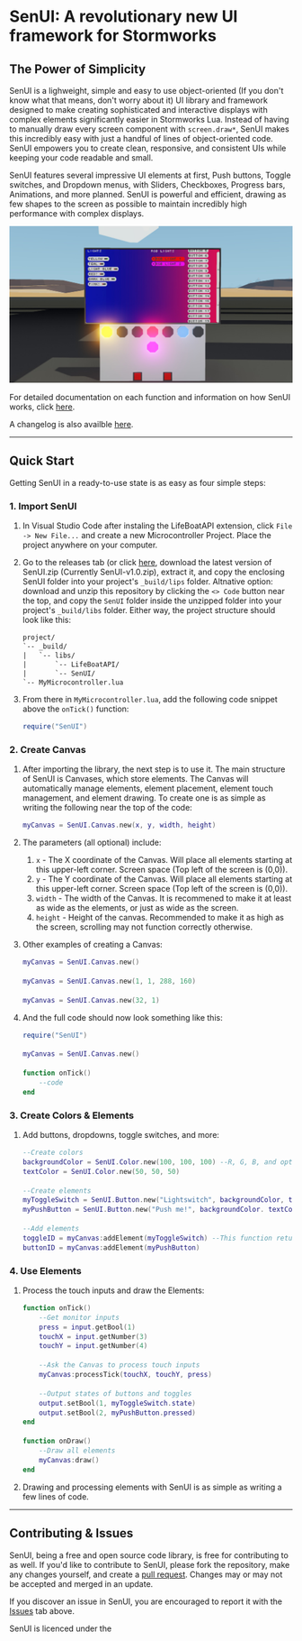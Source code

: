 # SenUI: A revolutionary new UI framework for Stormworks
## The Power of Simplicity
SenUI is a lighweight, simple and easy to use object-oriented (If you don't know what that means, don't worry about it) UI library and framework designed to make creating sophisticated and interactive displays with complex elements significantly easier in Stormworks Lua. Instead of having to manually draw every screen component with `screen.draw*`, SenUI makes this incredibly easy with just a handful of lines of object-oriented code. SenUI empowers you to create clean, responsive, and consistent UIs while keeping your code readable and small.

SenUI features several impressive UI elements at first, Push buttons, Toggle switches, and Dropdown menus, with Sliders, Checkboxes, Progress bars, Animations, and more planned. SenUI is powerful and efficient, drawing as few shapes to the screen as possible to maintain incredibly high performance with complex displays.

![SenUI with a simple demo including buttons, toggle switches, a gradient, and dropdowns](/imgs/20250403141725_1.jpg)

For detailed documentation on each function and information on how SenUI works, click [here](https://github.com/sentyfunball/senui/tree/main/docs.md).

A changelog is also availble [here](https://github.com/sentyfunball/senui/tree/main/changelog.md).

---

## Quick Start
Getting SenUI in a ready-to-use state is as easy as four simple steps:
### 1. Import SenUI
1. In Visual Studio Code after instaling the LifeBoatAPI extension, click `File -> New File...` and create a new Microcontroller Project. Place the project anywhere on your computer.
2. Go to the releases tab (or click [here](https://github.com/sentyfunball/senui/releases/), download the latest version of SenUI.zip (Currently SenUI-v1.0.zip), extract it, and copy the enclosing SenUI folder into your project's `_build/lips` folder. Altnative option: download and unzip this repository by clicking the `<> Code` button near the top, and copy the `SenUI` folder inside the unzipped folder into your project's `_build/libs` folder. Either way, the project structure should look like this:
    ```
    project/
    `-- _build/
    |   `-- libs/
    |       `-- LifeBoatAPI/
    |       `-- SenUI/
    `-- MyMicrocontroller.lua
    ```

3. From there in `MyMicrocontroller.lua`, add the following code snippet above the `onTick()` function:

	```lua
	require("SenUI")
    ```
### 2. Create Canvas
1. After importing the library, the next step is to use it. The main structure of SenUI is Canvases, which store elements. The Canvas will automatically manage elements, element placement, element touch management, and element drawing. To create one is as simple as writing the following near the top of the code:

    ```lua
    myCanvas = SenUI.Canvas.new(x, y, width, height)
    ```

2. The parameters (all optional) include:
    1. `x` - The X coordinate of the Canvas. Will place all elements starting at this upper-left corner. Screen space (Top left of the screen is (0,0)).
    2. `y` - The Y coordinate of the Canvas. Will place all elements starting at this upper-left corner. Screen space (Top left of the screen is (0,0)).
    3. `width` - The width of the Canvas. It is recommened to make it at least as wide as the elements, or just as wide as the screen.
    4. `height` - Height of the canvas. Recommended to make it as high as the screen, scrolling may not function correctly otherwise.

3. Other examples of creating a Canvas:

    ```lua
    myCanvas = SenUI.Canvas.new()

    myCanvas = SenUI.Canvas.new(1, 1, 288, 160)

    myCanvas = SenUI.Canvas.new(32, 1)
    ```

4. And the full code should now look something like this:

    ```lua
    require("SenUI")

    myCanvas = SenUI.Canvas.new()

    function onTick()
        --code
    end
    ```

### 3. Create Colors & Elements
1. Add buttons, dropdowns, toggle switches, and more:

    ```lua
    --Create colors
    backgroundColor = SenUI.Color.new(100, 100, 100) --R, G, B, and optional Alpha
    textColor = SenUI.Color.new(50, 50, 50)

    --Create elements
    myToggleSwitch = SenUI.Button.new("Lightswitch", backgroundColor, textColor, "toggle", true)
    myPushButton = SenUI.Button.new("Push me!", backgroundColor. textColor) --Defaults to push buttons

    --Add elements
    toggleID = myCanvas:addElement(myToggleSwitch) --This function returns an ID which can be used to keep track of elements
    buttonID = myCanvas:addElement(myPushButton)
    ```

### 4. Use Elements
1. Process the touch inputs and draw the Elements:

    ```lua
    function onTick()
        --Get monitor inputs
        press = input.getBool(1)
        touchX = input.getNumber(3)
        touchY = input.getNumber(4)

        --Ask the Canvas to process touch inputs
        myCanvas:processTick(touchX, touchY, press)
        
        --Output states of buttons and toggles
        output.setBool(1, myToggleSwitch.state)
        output.setBool(2, myPushButton.pressed)
    end

    function onDraw()
        --Draw all elements
        myCanvas:draw()
    end
    ```

2. Drawing and processing elements with SenUI is as simple as writing a few lines of code.

---
## Contributing & Issues
SenUI, being a free and open source code library, is free for contributing to as well. If you'd like to contribute to SenUI, please fork the repository, make any changes yourself, and create a [pull request](https://github.com/SentyFunBall/SenUI/pulls). Changes may or may not be accepted and merged in an update.

If you discover an issue in SenUI, you are encouraged to report it with the [Issues](https://github.com/sentyfunball/senui/issues) tab above.

SenUI is licenced under the 